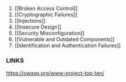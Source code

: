 
1. [[Broken Access Control]]
2. [[Cryptographic Failures]]
3. [[Injections]]
4. [[Insecure Design]]
5. [[Security Misconfiguration]]
6. [[Vulnerable and Outdated Components]]
7. [[Identification and Authentication Failures]]
### LINKS
https://owasp.org/www-project-top-ten/

